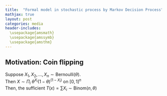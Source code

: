 ```yaml
---
title:  "Formal model in stochastic process by Markov Decision Process"
mathjax: true
layout: post
categories: media
header-includes:
  \usepackage{amsmath}
  \usepackage{amssymb}
  \usepackage{amsthm}
---
```


## Motivation: Coin flipping 

Suppose $X_{1},X_{2},...,X_{n} \sim \text{Bernoulli}({\theta})$.  
Then $X \sim \Pi_{i} ~ \theta^{X_i} (1- \theta)^{(1- X_{i})}$ on $[0,1]^{n}$  
Then, the sufficient $T(x) = \sum X_i \sim \text{Binom} (n,\theta)$
